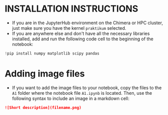 # INSTALLATION INSTRUCTIONS

- If you are in the JupyterHub environment on the Chimera or HPC cluster, just make sure you have the kernel `praktikum` selected.
- If you are anywhere else and don't have all the necessary libraries installed, add and run the following code cell to the beginning of the notebook:
```python
!pip install numpy matplotlib scipy pandas
```

# Adding image files

- If you want to add the image files to your notebook, copy the files to the `A1` folder where the notebook file `A1.ipynb` is located. Then, use the following syntax to include an image in a markdown cell:
```markdown
![Short description](filename.png)
```

